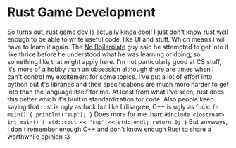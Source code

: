 # Rust Game Development 

So turns out, rust game dev is actually kinda cool!
I just don't know rust well enough to be able to write useful code, like UI and stuff.
Which means I will have to learn it again. The [No Boilerplate](http://www.youtube.com/@NoBoilerplate) guy said he attempted to get into it like thrice before he understood what he was learning or doing, so something like that might apply here. I'm not particularly good at CS stuff, it's more of a hobby than an obsession although there are times when I can't control my excitement for some topics.
I've put a lot of effort into python but it's libraries and their specifications are much more harder to get into than the language itself for me. At least from what I've seen, rust does this better which it's built in standardization for code.
Also people keep saying that rust is ugly as fuck but like I disagree, C++ is ugly as fuck:
`
fn main() {
    println!("sup");
}
`
Does more for me than:
`
#include <iostream>
int main() {
    std::cout << "sup" << std::endl;
    return 0;
}
`
But anyways, I don't remember enough C++ and don't know enough Rust to share a worthwhile opinion :3

